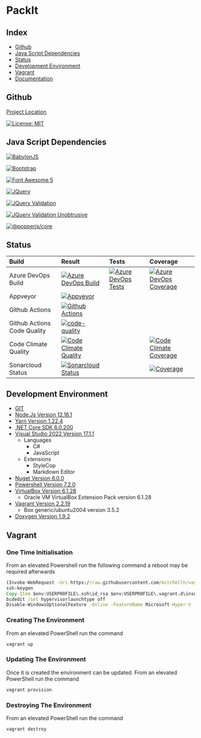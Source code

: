 # PackIt

## Index

- [Github](#github)
- [Java Script Dependencies](#java-script-dependencies)
- [Status](#status)
- [Development Environment](#development-environment)
- [Vagrant](#vagrant)
- [Documentation](./docs/DOXYGENHOME.md)

<a name="github"></a>

## Github

[Project Location](https://github.com/SimplyCodeUK/packer-strategy)

[![License: MIT](https://img.shields.io/badge/License-MIT-green.svg)](./LICENSE.md)

<a name="java-script-dependencies"></a>

## Java Script Dependencies

[![BabylonJS](https://img.shields.io/badge/BabylonJS-v5.0.0-green.svg)](https://www.jsdelivr.com/package/npm/babylonjs)

[![Bootstrap](https://img.shields.io/badge/Bootstrap-v5.1.3-green.svg)](https://www.jsdelivr.com/package/npm/bootstrap)

[![Font Awesome 5](https://img.shields.io/badge/FontAwesome-v5.4.1-green.svg)](https://www.jsdelivr.com/package/npm/font-awesome-5-css)

[![JQuery](https://img.shields.io/badge/JQuery-v3.6.0-green.svg)](https://www.jsdelivr.com/package/npm/jquery)

[![JQuery Validation](https://img.shields.io/badge/JQueryValidation-v1.19.3-green.svg)](https://www.jsdelivr.com/package/npm/jquery-validation)

[![JQuery Validation Unobtrusive](https://img.shields.io/badge/JQueryValidationUnobtrusive-v3.2.12-green.svg)](https://www.jsdelivr.com/package/npm/jquery-validation-unobtrusive)

[![@popperjs/core](https://img.shields.io/badge/@PopperJsCore-v2.11.2-green.svg)](https://www.jsdelivr.com/package/npm/@popperjs/core)

<a name="status"></a>

## Status

| Build                       | Result | Tests | Coverage |
| :----                       | :----- | :---- | :------- |
| Azure DevOps Build          | [![Azure DevOps Build](https://simplycodeuk.visualstudio.com/_apis/public/build/definitions/e0e00fa3-b395-4320-937a-56af7d655cc5/1/badge)](https://simplycodeuk.visualstudio.com/packer-strategy/_build/index?context=mine&path=%5C&definitionId=1&_a=completed) | [![Azure DevOps Tests](https://img.shields.io/azure-devops/tests/simplycodeuk/packer-strategy/1)](https://simplycodeuk.visualstudio.com/packer-strategy/_test/analytics?definitionId=1&contextType=build) | [![Azure DevOps Coverage](https://img.shields.io/azure-devops/coverage/simplycodeuk/packer-strategy/1)](https://simplycodeuk.visualstudio.com/packer-strategy/_build?definitionId=1&_a=summary) |
| Appveyor                    | [![Appveyor](https://ci.appveyor.com/api/projects/status/h2ii287cd49liemf?svg=true)](https://ci.appveyor.com/project/louisnayegon/packer-strategy) | | |
| Github Actions              | [![Github Actions](https://github.com/SimplyCodeUK/packer-strategy/actions/workflows/build-and-test.yml/badge.svg)](https://github.com/SimplyCodeUK/packer-strategy/actions/workflows/build-and-test.yml) | | |
| Github Actions Code Quality | [![code-quality](https://github.com/SimplyCodeUK/packer-strategy/actions/workflows/code-quality.yml/badge.svg)](https://github.com/SimplyCodeUK/packer-strategy/actions/workflows/code-quality.yml) | | |
| Code Climate Quality        | [![Code Climate Quality](https://api.codeclimate.com/v1/badges/429a3e46a3799c29b0b0/maintainability)](https://codeclimate.com/github/SimplyCodeUK/packer-strategy) | | [![Code Climate Coverage](https://img.shields.io/codeclimate/coverage/SimplyCodeUK/packer-strategy)](https://codeclimate.com/github/SimplyCodeUK/packer-strategy) |
| Sonarcloud Status           | [![Sonarcloud Status](https://sonarcloud.io/api/project_badges/measure?project=SimplyCodeUK_packer-strategy&metric=alert_status)](https://sonarcloud.io/dashboard?id=SimplyCodeUK_packer-strategy) | | [![Coverage](https://sonarcloud.io/api/project_badges/measure?project=SimplyCodeUK_packer-strategy&metric=coverage)](https://sonarcloud.io/dashboard?id=SimplyCodeUK_packer-strategy) |

<a name="development-environment"></a>

## Development Environment

- [GIT](https://git-scm.com/)
- [Node.Js Version 12.16.1](https://nodejs.org/)
- [Yarn Version 1.22.4](https://yarnpkg.com/)
- [.NET Core SDK 6.0.200](https://dotnet.microsoft.com/)
- [Visual Studio 2022 Version 17.1.1](https://www.visualstudio.com/)
  - Languages
    - C#
    - JavaScript
  - Extensions
    - StyleCop
    - Markdown Editor
- [Nuget Version 6.0.0](https://www.nuget.org/)
- [Powershell Version 7.2.0](https://docs.microsoft.com/en-us/powershell/)
- [VirtualBox Version 6.1.28](https://www.virtualbox.org/)
  - Oracle VM VirtualBox Extension Pack version 6.1.28
- [Vagrant Version 2.2.19](https://www.vagrantup.com/)
  - Box generic/ubuntu2004 version 3.5.2
- [Doxygen Version 1.9.2](https://www.doxygen.nl/)

<a name="vagrant"></a>

## Vagrant

<a name="one-time-initialisation"></a>

### One Time Initialisation

From an elevated Powershell run the following command a reboot may be required
afterwards

```cmd
(Invoke-WebRequest -Uri https://raw.githubusercontent.com/mitchellh/vagrant/master/keys/vagrant.pub -UseBasicParsing).Content > "$env:USERPROFILE\.ssh/authorized_keys"
ssh-keygen
Copy-Item $env:USERPROFILE\.ssh\id_rsa $env:USERPROFILE\.vagrant.d\insecure_private_key -Force
bcdedit /set hypervisorlaunchtype off
Disable-WindowsOptionalFeature -Online -FeatureName Microsoft-Hyper-V
```

<a name="creating-the-environment"></a>

### Creating The Environment

From an elevated PowerShell run the command

```cmd
vagrant up
```

<a name="updating-the-environment"></a>

### Updating The Environment

Once it is created the environment can be updated.
From an elevated PowerShell run the command

```cmd
vagrant provision
```

<a name="destroying-the-environment"></a>

### Destroying The Environment

From an elevated PowerShell run the command

```cmd
vagrant destroy
```
